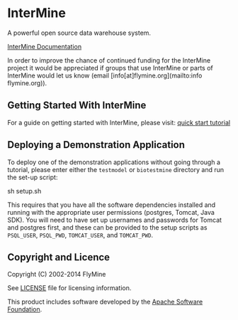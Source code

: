 InterMine
============

A powerful open source data warehouse system.

[InterMine Documentation](http://intermine.readthedocs.org/en/latest/)

In order to improve the chance of continued funding for the
InterMine project it would be appreciated if groups that use
InterMine or parts of InterMine would let us know (email
[info[at]flymine.org](mailto:info flymine.org)).

Getting Started With InterMine
-------------------------------

For a guide on getting started with InterMine, please visit:
[quick start
tutorial](http://intermine.readthedocs.org/en/latest/get-started/tutorial/)

Deploying a Demonstration Application
--------------------------------------

To deploy one of the demonstration applications without going
through a tutorial, please enter either the `testmodel` or
`biotestmine` directory and run the set-up script:

  sh setup.sh

This requires that you have all the software dependencies
installed and running with the appropriate user permissions
(postgres, Tomcat, Java SDK). You will need to have set up usernames
and passwords for Tomcat and postgres first, and these can be
provided to the setup scripts as `PSQL_USER`, `PSQL_PWD`,
`TOMCAT_USER`, and `TOMCAT_PWD`.

Copyright and Licence
------------------------

Copyright (C) 2002-2014 FlyMine

See [LICENSE](LICENSE) file for licensing information.

This product includes software developed by the [Apache Software Foundation](http://www.apache.org/).
